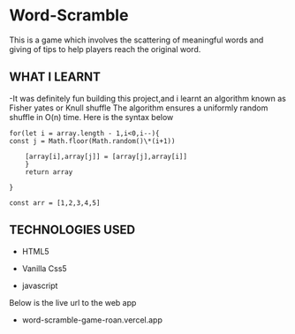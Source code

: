 # Word-Scramble

This is a game which involves the scattering of meaningful words and giving of tips to help players reach the original word.

## WHAT I LEARNT

-It was definitely fun building this project,and i learnt an algorithm known as Fisher yates or Knull shuffle
The algorithm ensures a uniformly random shuffle in O(n) time.
Here is the syntax below
````function fisherYatesShuffle(array){
for(let i = array.length - 1,i<0,i--){
const j = Math.floor(Math.random()\*(i+1))

    [array[i],array[j]] = [array[j],array[i]]
    }
    return array

}

const arr = [1,2,3,4,5]
````
## TECHNOLOGIES USED


- HTML5

- Vanilla Css5

- javascript

Below is the live url to the web app
- word-scramble-game-roan.vercel.app

